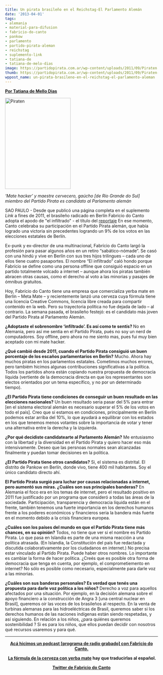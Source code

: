 ```yaml
---
title: Un pirata brasileño en el Reichstag-El Parlamento Alemán
date: '2013-04-01'
tags:
- alemania
- material-para-difusion
- fabricio-do-canto
- pankow
- parlamento
- partido-pirata-aleman
- reichstag
- suplemento-link
- tatiana-de
- tatiana-de-melo-dias
image: https://partidopirata.com.ar/wp-content/uploads/2011/09/Piraten.jpg
thumb: https://partidopirata.com.ar/wp-content/uploads/2011/09/Piraten-150x150.jpg
wppost_name: un-pirata-brasileno-en-el-reichstag-el-parlamento-aleman
---
```


<strong><a href="http://blogs.estadao.com.br/link/um-pirata-brasileiro-no-reichstag/" target="_blank">Por Tatiana de Mello Dias</a></strong>

<a href="https://partidopirata.com.ar/wp-content/uploads/2011/09/Piraten.jpg"><img class="aligncenter size-medium wp-image-1872" alt="Piraten" src="https://partidopirata.com.ar/wp-content/uploads/2011/09/Piraten-216x300.jpg" width="216" height="300" /></a>

<em>‘Mate hacker’ y maestre cervecero, gaúcho [de Río Grande do Sul] miembro del Partido Pirata es candidato al Parlamento alemán</em>

SAO PAULO - Desde que publicó una página completa en el suplemento <em>Link</em> a fines de 2011, el brasileño radicado en Berlín Fabricio do Canto adopta el apodo de "el infiltrado" - el título del <a href="https://partidopirata.com.ar/2011/09/25/reportaje-a-fabricio-do-canto-del-partido-pirata-en-berlin/">reportaje</a> En ese momento, Canto celebraba su participación en el Partido Pirata alemán, que había logrado una victoria sin precedentes logrando un 9% de los votos en las elecciones estatales de Berlín.

Ex-punk y ex-director de una multinacional, Fabrício do Canto largó la profesión para pasar algunos años en un retiro “sabático-nómade”. Se casó con una hindú y vive en Berlín con sus tres hijos trilingues – cada uno de ellos tiene cuatro pasaportes. El nombre “El infiltrado” caló hondo porque Fabrício se define como una persona offline que consiguió espacio en un partido totalmente volcado a internet – aunque ahora los piratas también abracen otras causas, como el derecho al voto a las minorias y pasajes de ómnibus gratuitos.

Hoy, Fabrício do Canto tiene una empresa que comercializa yerba mate en Berlín – Meta Mate – y recientemente lanzó una cerveza cuya fórmula tiene una licencia Creative Commons, licencia libre creada para compartir contenido en la web. Pero su trayectoria política no fue dejada de lado – al contrario. La semana pasada, el brasileño festejó: es el candidato más joven del Partido Pirata al Parlamento Alemán.

<strong>¿Adoptaste el sobrenombre ‘infiltrado’. Es así como te sentís? </strong>
No en Alemania, pero así me sentia en el Partido Pirata, pués no soy un nerd de computadores. Soy offline, pero ahora no me siento mas, pues fui muy bien aceptado con mi mate hacker.

<strong>¿Qué cambió desde 2011, cuando el Partido Pirata consiguió un buen porcentaje de los escaños parlamentarios en Berlín?</strong>
Mucho. Ahora hay muchos piratas en los parlamentos estatales. Cometimos muchos errores, pero tambiém hicimos algunas contribuciones significativas a la política. Todos los partidos ahora están copiando nuestra propuesta de democracia líquida (vertiente de la democracia directa en que los representantes son electos orientados por un tema específico, y no por un determinado tiempo).

<strong>¿El Partido Pirata tiene condiciones de conseguir un buen resultado en las elecciones nacionales?</strong>
Un buen resultado seria pasar del 5% para entrar [en el sistema electoral alemán es necesario superar el 5% de los votos en todo el país]. Creo que si estamos en condiciones, principalmente en Berlín podemos estar arriba del 10%, lo que ayudará a equilibrar con los estados en los que tenemos menos votantes sobre la importancia de votar y tener una alternativa entre la derecha y la izquierda.

<strong>¿Por qué decidiste candidatearte al Parlamento Alemán?</strong>
Me entusiasmo con la libertad y la diversidad en el Partido Pirata y quiero hacer eso más intensivamente. Deseo que las persnoas normales sean alcanzadas finalmente y puedan tomar decisiones en la politica.

<strong>¿El Partido Pirata tiene otros candidatos?</strong>
Si, el sistema es distrital. El distrito de Pankow en Berlín, donde vivo, tiene 400 mil habitantes. Soy el único candidato directo ahí.

<strong>El Partido Pirata surgió para luchar por causas relacionadas a internet, pero aumentó sus miras. ¿Cuáles son sus principales banderas?</strong>
En Alemania el foco era en los temas de internet, pero el resultado positivo en 2011 fue justificado por un programa que consideró a todas las áreas de la sociedade. Participación, transparencia y democracia líquida están en el frente, también tenemos una fuerte importancia en los derechos humanos frente a los poderes económicos y financieros seria la bandera más fuerte en el momento debido a la crisis financiera europea.

<strong>¿Cuáles son los países del mundo en que el Partido Pirata tiene más chances, en su opinión?</strong>
Todos, no tiene que ver si el nombre es Partido Pirata. Lo que pasa en Islandia es parte de una misma reacción a una política atrasada. (En Islandia, la Constitución del país fue redactada y discutida colaborativamente por los ciudadanos en internet.) No precisa estar vinculado al Partido Pirata. Puede haber otros nombres. Lo importante es cambiar la forma de hacer política.
¿Creés que es posible otra forma de democracia que tenga en cuenta, por ejemplo, el comprometiemento en internet?
No sólo es posible como necesario, especialmente para darle voz a las minorias.

<strong>¿Cuáles son sus banderas personales? Es verdad que tenés una propuesta para darle voz política a los niños?</strong>
Derecho a voz para aquellos afectados por una situación. Por ejemplo, en la decisión alemana sobre el apoyo financiero a la construcción de Angra 3 [una central nuclear en Brasil], queremos oir las voces de los brasileños al respecto. En la venta de turbinas alemanas para las hidroeléctricas de Brasil, queremos saber si los derechos humanos de las naciones indígenas están siendo respetadas, y así siguiendo. En relación a los niños, ¿para quiénes queremos sostenibilidad ? Si es para los niños, que ellos puedan decidir con nosotros qué recursos usaremos y para qué.

<hr />
<p style="text-align: center;"><strong><a href="https://partidopirata.com.ar/3833/podcast-con-fabricio-do-canto-del-partido-pirata-aleman"> Acá hicimos un podcast [programa de radio grabado] con Fabricio do Canto.</a></strong></p>
<p style="text-align: center;"><strong> <a href="http://mier.metamate.cc/sample-page/miers-cc-license/" target="_blank">La fórmula de la cerveza con yerba mate</a> hay que traducirlas al español.</strong></p>
<p style="text-align: center;"><strong><a href="https://twitter.com/oinfiltrado23" target="_blank">Twitter de Fabricio do Canto</a></strong></p>
